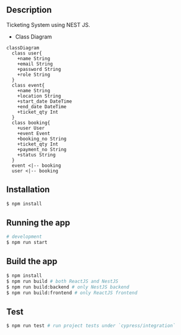 
## Description
Ticketing System using NEST JS. 
- Class Diagram

```mermaid
classDiagram
  class user{
    +name String
    +email String
    +password String
    +role String
  }
  class event{
    +name String
    +location String
    +start_date DateTime
    +end_date DateTime
    +ticket_qty Int
  }
  class booking{
    +user User
    +event Event
    +booking_no String
    +ticket_qty Int
    +payment_no String
    +status String
  }
  event <|-- booking
  user <|-- booking
```

## Installation

```bash
$ npm install
```

## Running the app

```bash
# development
$ npm run start
```
## Build the app
```bash
$ npm install
$ npm run build # both ReactJS and NestJS
$ npm run build:backend # only NestJS backend
$ npm run build:frontend # only ReactJS frontend
```
## Test

```bash
$ npm run test # run project tests under `cypress/integration`
```

